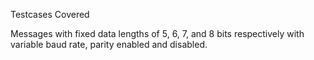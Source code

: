 Testcases Covered

Messages with fixed data lengths of 5, 6, 7, and 8 bits respectively with variable baud rate, parity enabled and disabled.     
